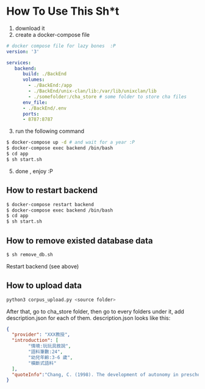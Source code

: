 # How To Use This Sh*t
1. download it
2. create a docker-compose file
```yaml
# docker compose file for lazy bones  :P
version: '3'

services:
   backend:
      build: ./BackEnd
      volumes:
        - ./BackEnd:/app
        - ./BackEnd/unix-clan/lib:/var/lib/unixclan/lib
        - ./somefolder:/cha_store # some folder to store cha files
      env_file:
      - ./BackEnd/.env
      ports:
      - 8787:8787

```
3. run the following command
```bash
$ docker-compose up -d # and wait for a year :P
$ docker-compose exec backend /bin/bash
$ cd app
$ sh start.sh
```
5. done , enjoy :P

## How to restart backend
```bash
$ docker-compose restart backend
$ docker-compose exec backend /bin/bash
$ cd app
$ sh start.sh
```

## How to remove existed database data
```bash
$ sh remove_db.sh
```
Restart backend (see above)

## How to upload data
```bash
python3 corpus_upload.py <source folder>
```

After that, go to cha_store folder, then go to every folders under it, add description.json for each of them.
description.json looks like this:
```json
{
  "provider": "XXX教授",
  "introduction": [
        "情境:玩玩具敘說",
        "語料筆數:24",
        "幼兒年齡:3-6 歲",
        "橫斷式語料"
  ],
  "quoteInfo":"Chang, C. (1998). The development of autonomy in preschool Mandarin\nChinese-speaking children’s play narratives. Narrative Inquiry, 8(1), 77-111."
}
```
